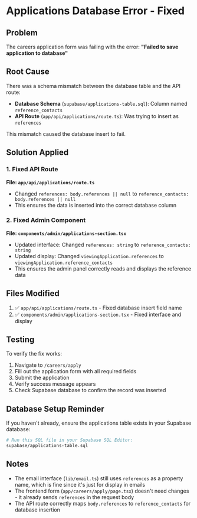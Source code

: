# Applications Database Error - Fixed

## Problem
The careers application form was failing with the error: **"Failed to save application to database"**

## Root Cause
There was a schema mismatch between the database table and the API route:

- **Database Schema** (`supabase/applications-table.sql`): Column named `reference_contacts`
- **API Route** (`app/api/applications/route.ts`): Was trying to insert as `references`

This mismatch caused the database insert to fail.

## Solution Applied

### 1. Fixed API Route
**File: `app/api/applications/route.ts`**
- Changed `references: body.references || null` to `reference_contacts: body.references || null`
- This ensures the data is inserted into the correct database column

### 2. Fixed Admin Component
**File: `components/admin/applications-section.tsx`**
- Updated interface: Changed `references: string` to `reference_contacts: string`
- Updated display: Changed `viewingApplication.references` to `viewingApplication.reference_contacts`
- This ensures the admin panel correctly reads and displays the reference data

## Files Modified
1. ✅ `app/api/applications/route.ts` - Fixed database insert field name
2. ✅ `components/admin/applications-section.tsx` - Fixed interface and display

## Testing
To verify the fix works:

1. Navigate to `/careers/apply`
2. Fill out the application form with all required fields
3. Submit the application
4. Verify success message appears
5. Check Supabase database to confirm the record was inserted

## Database Setup Reminder
If you haven't already, ensure the applications table exists in your Supabase database:

```bash
# Run this SQL file in your Supabase SQL Editor:
supabase/applications-table.sql
```

## Notes
- The email interface (`lib/email.ts`) still uses `references` as a property name, which is fine since it's just for display in emails
- The frontend form (`app/careers/apply/page.tsx`) doesn't need changes - it already sends `references` in the request body
- The API route correctly maps `body.references` to `reference_contacts` for database insertion

